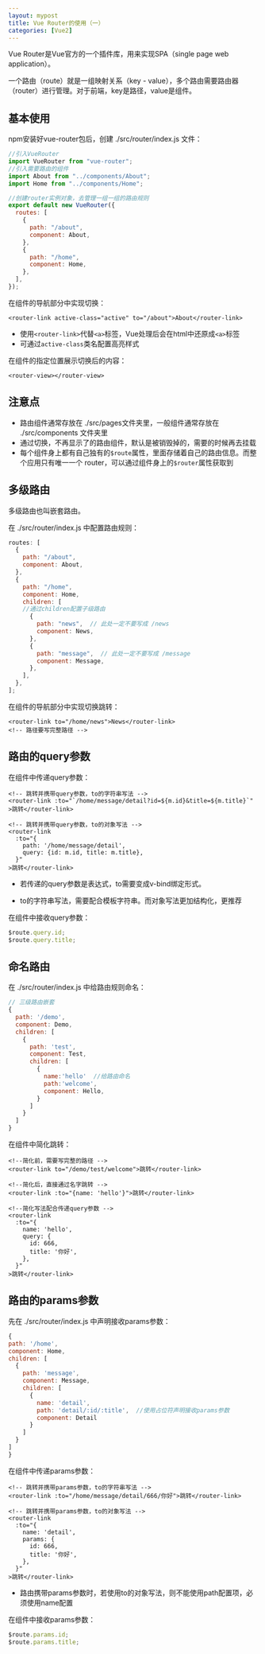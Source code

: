 ```yaml
---
layout: mypost
title: Vue Router的使用（一）
categories: [Vue2]
---
```


Vue Router是Vue官方的一个插件库，用来实现SPA（single page web application）。

一个路由（route）就是一组映射关系（key - value），多个路由需要路由器（router）进行管理。对于前端，key是路径，value是组件。

## 基本使用

npm安装好vue-router包后，创建 ./src/router/index.js 文件：

```js
//引入VueRouter
import VueRouter from "vue-router";
//引入需要路由的组件
import About from "../components/About";
import Home from "../components/Home";

//创建router实例对象，去管理一组一组的路由规则
export default new VueRouter({
  routes: [
    {
      path: "/about",
      component: About,
    },
    {
      path: "/home",
      component: Home,
    },
  ],
});
```

在组件的导航部分中实现切换：

```vue
<router-link active-class="active" to="/about">About</router-link>
```

- 使用`<router-link>`代替`<a>`标签，Vue处理后会在html中还原成`<a>`标签
- 可通过`active-class`类名配置高亮样式

在组件的指定位置展示切换后的内容：

```vue
<router-view></router-view>
```

## 注意点

- 路由组件通常存放在 ./src/pages文件夹里，一般组件通常存放在 ./src/components 文件夹里
- 通过切换，不再显示了的路由组件，默认是被销毁掉的，需要的时候再去挂载
- 每个组件身上都有自己独有的`$route`属性，里面存储着自己的路由信息。而整个应用只有唯一一个 router，可以通过组件身上的`$router`属性获取到

## 多级路由

多级路由也叫嵌套路由。

在 ./src/router/index.js 中配置路由规则：

```js
routes: [
  {
    path: "/about",
    component: About,
  },
  {
    path: "/home",
    component: Home,
    children: [
    //通过children配置子级路由
      {
        path: "news",  // 此处一定不要写成 /news
        component: News,
      },
      {
        path: "message",  // 此处一定不要写成 /message
        component: Message,
      },
    ],
  },
];
```

在组件的导航部分中实现切换跳转：

```vue
<router-link to="/home/news">News</router-link>
<!-- 路径要写完整路径 -->
```

## 路由的query参数

在组件中传递query参数：

```vue
<!-- 跳转并携带query参数，to的字符串写法 -->
<router-link :to="`/home/message/detail?id=${m.id}&title=${m.title}`"
>跳转</router-link>

<!-- 跳转并携带query参数，to的对象写法 -->
<router-link
  :to="{
    path: '/home/message/detail',
    query: {id: m.id, title: m.title},
  }"
>跳转</router-link>
```

- 若传递的query参数是表达式，to需要变成v-bind绑定形式。

- to的字符串写法，需要配合模板字符串。而对象写法更加结构化，更推荐

在组件中接收query参数：

```js
$route.query.id;
$route.query.title;
```

## 命名路由

在 ./src/router/index.js 中给路由规则命名：

```js
// 三级路由嵌套
{
  path: '/demo',
  component: Demo,
  children: [
    {
      path: 'test',
      component: Test,
      children: [
        {
          name:'hello'  //给路由命名
          path:'welcome',
          component: Hello,
        }
      ]
    }
  ]
}
```

在组件中简化跳转：

```vue
<!--简化前，需要写完整的路径 -->
<router-link to="/demo/test/welcome">跳转</router-link>

<!--简化后，直接通过名字跳转 -->
<router-link :to="{name: 'hello'}">跳转</router-link>

<!--简化写法配合传递query参数 -->
<router-link
  :to="{
    name: 'hello',
    query: {
      id: 666,
      title: '你好',
    },
  }"
>跳转</router-link>
```

## 路由的params参数

先在 ./src/router/index.js 中声明接收params参数：

```js
{
path: '/home',
component: Home,
children: [
  {
    path: 'message',
    component: Message,
    children: [
      {
        name: 'detail',
        path: 'detail/:id/:title',  //使用占位符声明接收params参数
        component: Detail
      }
    ]
  }
]
}
```

在组件中传递params参数：

```vue
<!-- 跳转并携带params参数，to的字符串写法 -->
<router-link :to="/home/message/detail/666/你好">跳转</router-link>

<!-- 跳转并携带params参数，to的对象写法 -->
<router-link
  :to="{
    name: 'detail',
    params: {
      id: 666,
      title: '你好',
    },
  }"
>跳转</router-link>
```

- 路由携带params参数时，若使用to的对象写法，则不能使用path配置项，必须使用name配置

在组件中接收params参数：

```js
$route.params.id;
$route.params.title;
```

